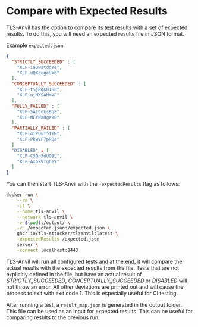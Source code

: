 # Compare with Expected Results

TLS-Anvil has the option to compare its test results with a set of expected results.
To do this, you will need an expected results file in JSON format.

Example `expected.json`:
``` json showLineNumbers
{
  "STRICTLY_SUCCEEDED" : [ 
    "XLF-ia3wstdqYe",
    "XLF-uQXeugeUkb"
  ],
  "CONCEPTUALLY_SUCCEEDED" : [ 
    "XLF-tSjRqK81S8", 
    "XLF-ujMXSAMmVF" 
  ],
  "FULLY_FAILED" : [
    "XLF-SA1CoksBgE",
    "XLF-NFYNXBgXk8"
  ],
  "PARTIALLY_FAILED" : [
    "XLF-4iPUuT51YH",
    "XLF-PkwVF7pRQa"
  ]
  "DISABLED" : [
    "XLF-CSQn3dUG9L",
    "XLF-Ax6kVTgheY"
  ]
}
```

You can then start TLS-Anvil with the `-expectedResults` flag as follows:
``` bash showLineNumbers
docker run \
    --rm \
    -it \
    --name tls-anvil \
    --network tls-anvil \
    -v $(pwd):/output/ \
    -v ./expected.json:/expected.json \
    ghcr.io/tls-attacker/tlsanvil:latest \
    -expectedResults /expected.json
    server \
    -connect localhost:8443        
```

TLS-Anvil will run all configured tests and at the end, it will compare
the actual results with the expected results from the file.
Tests that are not explicitly defined in the file, but have an actual
result of *STRICTLY_SUCCEEDED*, *CONCEPTUALLY_SUCCEEDED* or *DISABLED*
will not throw an error. All other deviations are printed out and will cause the
process to exit with exit code 1.
This is especially useful for CI testing.

After running a test, a `result_map.json` is generated in the output folder.
This file can be used as an input for expected results.
This can be useful for comparing results to the previous run.